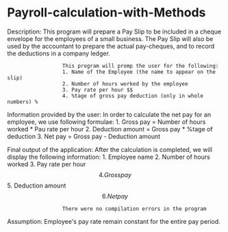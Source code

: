# Payroll-calculation-with-Methods
 Description:         This program will prepare a Pay Slip to be included in a cheque envelope for the employees
                      of a small business. The Pay Slip will also be used by the accountant to prepare the actual 
                      pay-cheques, and to record the deductions in a company ledger.

                      This program will promp the user for the following:
                      1. Name of the Employee (the name to appear on the slip)
                      2. Number of hours worked by the employee
                      3. Pay rate per hour $$
                      4. %tage of gross pay deduction (only in whole numbers) %

 Information provided by the user:
                      In order to calculate the net pay for an employee, we use following formulae:
                      1. Gross pay = Number of hours worked * Pau rate per hour
                      2. Deduction amount = Gross pay * %tage of deduction
                      3. Net pay = Gross pay - Deduction amount

 Final output of the application:
                      After the calculation is completed, we will display the following information:
                      1. Employee name
                      2. Number of hours worked
                      3. Pay rate per hour $$
                      4. Gross pay $$
                      5. Deduction amount $$
                      6. Net pay $$

                      There were no compilation errors in the program

  Assumption:         Employee's pay rate remain constant for the entire pay period.
